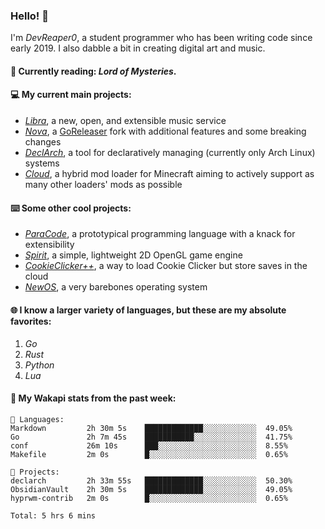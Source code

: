 ### Hello! 👋

I'm _DevReaper0_, a student programmer who has been writing code since early 2019. I also dabble a bit in creating digital art and music.

#### 📖 Currently reading: *Lord of Mysteries*.

#### 💻 My current main projects:

-   _[Libra](https://github.com/LibraMusic)_, a new, open, and extensible music service
-   _[Nova](https://github.com/LibraMusic/Nova)_, a [GoReleaser](https://github.com/goreleaser/goreleaser) fork with additional features and some breaking changes
-   _[DeclArch](https://github.com/DevReaper0/declarch)_, a tool for declaratively managing (currently only Arch Linux) systems
-   _[Cloud](https://github.com/CloudLoaderMC/CloudLoader)_, a hybrid mod loader for Minecraft aiming to actively support as many other loaders' mods as possible

#### ⌨️ Some other cool projects:

-   _[ParaCode](https://github.com/ParaCodeLang/ParaCode)_, a prototypical programming language with a knack for extensibility
-   _[Spirit](https://gitlab.com/DevReaper0/SpiritEngine)_, a simple, lightweight 2D OpenGL game engine
-   _[CookieClicker++](https://github.com/DevReaper0/CookieClickerPlusPlus)_, a way to load Cookie Clicker but store saves in the cloud
-   _[NewOS](https://github.com/DevReaper0/NewOS)_, a very barebones operating system

#### 🌐 I know a larger variety of languages, but these are my absolute favorites:

1. _Go_
2. _Rust_
3. _Python_
4. _Lua_

#### 📡 My Wakapi stats from the past week:

```text
💾 Languages:
Markdown         2h 30m 5s    █████████████░░░░░░░░░░░░  49.05%
Go               2h 7m 45s    ███████████░░░░░░░░░░░░░░  41.75%
conf             26m 10s      ███░░░░░░░░░░░░░░░░░░░░░░  8.55%
Makefile         2m 0s        █░░░░░░░░░░░░░░░░░░░░░░░░  0.65%

💼 Projects:
declarch         2h 33m 55s   █████████████░░░░░░░░░░░░  50.30%
ObsidianVault    2h 30m 5s    █████████████░░░░░░░░░░░░  49.05%
hyprwm-contrib   2m 0s        █░░░░░░░░░░░░░░░░░░░░░░░░  0.65%

Total: 5 hrs 6 mins
```
